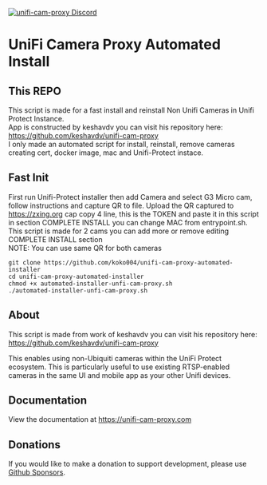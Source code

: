 [![unifi-cam-proxy Discord](https://img.shields.io/discord/937237037466124330?color=0559C9&label=Discord&logo=discord&logoColor=%23FFFFFF&style=for-the-badge)](https://discord.gg/Bxk9uGT6MW)

UniFi Camera Proxy Automated Install
====================================

## This REPO

This script is made for a fast install and reinstall Non Unifi Cameras in Unifi Protect Instance. 
<br>
App is constructed by keshavdv you can visit his repository here: https://github.com/keshavdv/unifi-cam-proxy 
<br>
I only made an automated script for install, reinstall, remove cameras creating cert, docker image, mac and Unifi-Protect instace.

## Fast Init

First run Unifi-Protect installer then add Camera and select G3 Micro cam, follow instructions and capture QR to file.
Upload the QR captured to https://zxing.org cap copy 4 line, this is the TOKEN and paste it in this script in section COMPLETE INSTALL you can change MAC from entrypoint.sh.
This script is made for 2 cams you can add more or remove editing COMPLETE INSTALL section
<br>
NOTE: You can use same QR for both cameras
<br>

```
git clone https://github.com/koko004/unifi-cam-proxy-automated-installer
cd unifi-cam-proxy-automated-installer
chmod +x automated-installer-unfi-cam-proxy.sh
./automated-installer-unfi-cam-proxy.sh
```

## About

This script is made from work of keshavdv you can visit his repository here: https://github.com/keshavdv/unifi-cam-proxy

This enables using non-Ubiquiti cameras within the UniFi Protect ecosystem. This is
particularly useful to use existing RTSP-enabled cameras in the same UI and
mobile app as your other Unifi devices.

## Documentation

View the documentation at https://unifi-cam-proxy.com

## Donations

If you would like to make a donation to support development, please use [Github Sponsors](https://github.com/sponsors/keshavdv).
